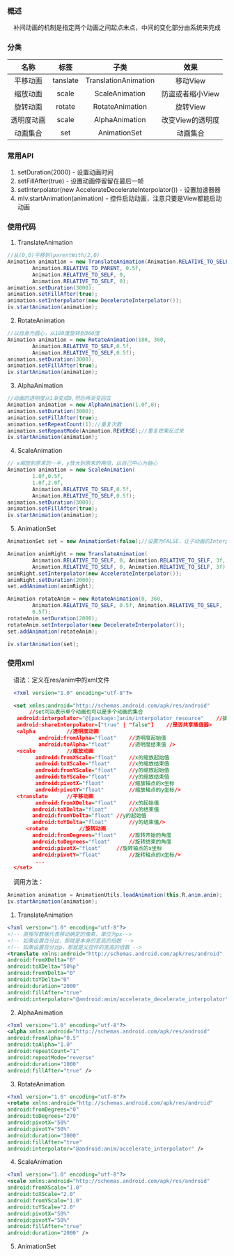 ### 概述
　补间动画的机制是指定两个动画之间起点末点，中间的变化部分由系统来完成
 
### 分类
   |  名称   |     标签     |          子类          |     效果     |
   | :---: | :--------: | :------------------: | :--------: |
   | 平移动画  | tanslate | TranslationAnimation |   移动View   |
   | 缩放动画  |  scale   |    ScaleAnimation    | 防盗或者缩小View |
   | 旋转动画  |  rotate  |   RotateAnimation    |   旋转View   |
   | 透明度动画 |  scale   |    AlphaAnimation    | 改变View的透明度 |
   | 动画集合 |  set   |    AnimationSet    | 动画集合 |   
   
   
### 常用API

 1. setDuration(2000) - 设置动画时间
 2. setFillAfter(true) - 设置动画停留留在最后一帧
 3. setInterpolator(new AccelerateDecelerateInterpolator()) - 设置加速器器
 4. mIv.startAnimation(animation) - 控件启动动画，注意只要是View都能启动动画

### 使用代码

 1. TranslateAnimation
 
``` java
//从(0,0)平移到(parentWith/2,0)
Animation animation = new TranslateAnimation(Animation.RELATIVE_TO_SELF, 0,
		Animation.RELATIVE_TO_PARENT, 0.5f,
		Animation.RELATIVE_TO_SELF, 0,
		Animation.RELATIVE_TO_SELF, 0);
animation.setDuration(3000);
animation.setFillAfter(true);
animation.setInterpolator(new DecelerateInterpolator());
iv.startAnimation(animation);
```

 2. RotateAnimation
 
``` java
//以自身为圆心，从180度旋转到360度
Animation animation = new RotateAnimation(180, 360,
		Animation.RELATIVE_TO_SELF,0.5f,
		Animation.RELATIVE_TO_SELF,0.5f);
animation.setDuration(3000);
animation.setFillAfter(true);
iv.startAnimation(animation);
```


 3. AlphaAnimation
 
``` java
//动画的透明度从1渐变成0,然后再渐变回去
Animation animation = new AlphaAnimation(1.0f,0);
animation.setDuration(3000);
animation.setFillAfter(true);
animation.setRepeatCount(1);//重复次数
animation.setRepeatMode(Animation.REVERSE);//重复效果反过来
iv.startAnimation(animation);
```


 4. ScaleAnimation

``` java
// x缩放到原来的一半，y放大到原来的两倍，以自己中心为轴心
Animation animation = new ScaleAnimation(
		1.0f,0.5f,
		1.0f,2.0f,
		Animation.RELATIVE_TO_SELF,0.5f,
		Animation.RELATIVE_TO_SELF,0.5f);
animation.setDuration(3000);
animation.setFillAfter(true);
iv.startAnimation(animation);
```

 5. AnimationSet
 
``` java
AnimationSet set = new AnimationSet(false);//设置为FALSE，让子动画的Interpolator各自生效

Animation animRight = new TranslateAnimation(
		Animation.RELATIVE_TO_SELF, 0, Animation.RELATIVE_TO_SELF, 3f,
		Animation.RELATIVE_TO_SELF, 0, Animation.RELATIVE_TO_SELF, 3f);
animRight.setInterpolator(new AccelerateInterpolator());
animRight.setDuration(2000);
set.addAnimation(animRight);

Animation rotateAnim = new RotateAnimation(0, 360,
		Animation.RELATIVE_TO_SELF, 0.5f, Animation.RELATIVE_TO_SELF,
		0.5f);
rotateAnim.setDuration(2000);
rotateAnim.setInterpolator(new DecelerateInterpolator());
set.addAnimation(rotateAnim);

iv.startAnimation(set);
```


### 使用xml
　语法：定义在res/anim中的xml文件
 ```xml
   <?xml version="1.0" encoding="utf-8"?>

   <set xmlns:android="http://schemas.android.com/apk/res/android"	
        //set可以表示单个动画也可以是多个动画的集合
   	android:interpolator="@[package:]anim/interpolator_resource"	//插值器，影响动画速度
   	android:shareInterpolator=["true" | "false"] 	//是否共享插值器>	
   	<alpha			//透明度动画
    	   android:fromAlpha="float"	//透明度起始值
    	   android:toAlpha="float"		//透明度结束值 />
   	<scale			//缩放动画
     	  android:fromXScale="float"	//x的缩放起始值
     	  android:toXScale="float"		//x的缩放结束值
     	  android:fromYScale="float"	//y的缩放起始值
     	  android:toYScale="float"		//y的缩放结束值
     	  android:pivotX="float"		//缩放轴点的x坐标
      	  android:pivotY="float" 		//缩放轴点的y坐标/>
   	<translate  	//平移动画
      	  android:fromXDelta="float" 	//x的起始值
         android:toXDelta="float"		//x的结束值
         android:fromYDelta="float"	//y的起始值
         android:toYDelta="float" 		//y的结束值/>
       <rotate			//旋转动画
         android:fromDegrees="float"	//旋转开始的角度
         android:toDegrees="float"		//旋转结束的角度
         android:pivotX="float"		//旋转轴点的x坐标
         android:pivotY="float" 		//旋转轴点的x坐标/>
     	  ...
   </set>
 ``` 
　调用方法：
 
``` java
Animation animation = AnimationUtils.loadAnimation(this,R.anim.anim);
iv.startAnimation(animation);
```

 1. TranslateAnimation  

``` xml
<?xml version="1.0" encoding="utf-8"?>
<!-- 直接写数据代表移动确定的像素，单位为px-->
<!-- 如果设置百分比，那就是本身的宽高的倍数 -->
<!-- 如果设置百分比p，那就是父控件的宽高的倍数 -->
<translate xmlns:android="http://schemas.android.com/apk/res/android"
android:fromXDelta="0"
android:toXDelta="50%p"
android:fromYDelta="0"
android:toYDelta="0"
android:duration="2000"
android:fillAfter="true"
android:interpolator="@android:anim/accelerate_decelerate_interpolator" />
```

 2. AlphaAnimation 
 
``` xml
<?xml version="1.0" encoding="utf-8"?>
<alpha xmlns:android="http://schemas.android.com/apk/res/android"
android:fromAlpha="0.5"
android:toAlpha="1.0"
android:repeatCount="1"
android:repeatMode="reverse"
android:duration="1000"
android:fillAfter="true" />
```
       
 3. RotateAnimation

``` xml
<?xml version="1.0" encoding="utf-8"?>
<rotate xmlns:android="http://schemas.android.com/apk/res/android"
android:fromDegrees="0"
android:toDegrees="270"
android:pivotX="50%"
android:pivotY="50%"
android:duration="3000"
android:fillAfter="true"
android:interpolator="@android:anim/accelerate_interpolator" />
```
                   
 4. ScaleAnimation
 
``` xml
<?xml version="1.0" encoding="utf-8"?>
<scale xmlns:android="http://schemas.android.com/apk/res/android"
android:fromXScale="1.0"
android:toXScale="2.0"
android:fromYScale="1.0"
android:toYScale="2.0"
android:pivotX="50%"
android:pivotY="50%"
android:fillAfter="true"
android:duration="2000" />
```

 5. AnimationSet
                                                                                                                                                                                                                                                                                                                                                                                                                                                                                                                                                             